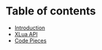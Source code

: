 # Table of contents

* [Introduction](README.md)
* [XLua API](xlua-api.md)
* [Code Pieces](code-pieces.md)
